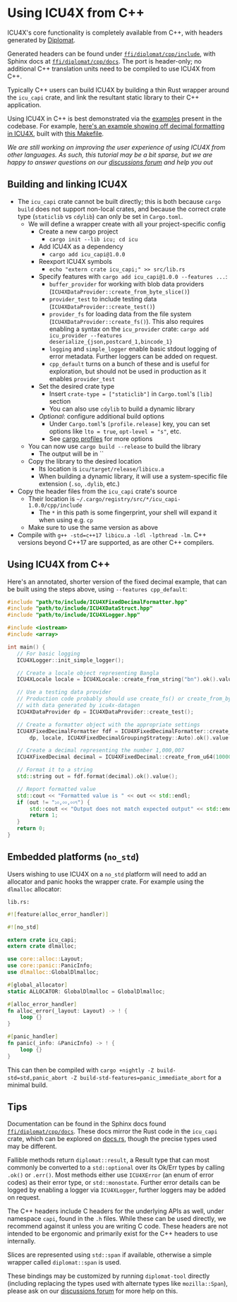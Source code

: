 # Using ICU4X from C++

ICU4X's core functionality is completely available from C++, with headers generated by [Diplomat].

Generated headers can be found under [`ffi/diplomat/cpp/include`], with Sphinx docs at [`ffi/diplomat/cpp/docs`]. The port is header-only; no additional C++ translation units need to be compiled to use ICU4X from C++.

Typically C++ users can build ICU4X by building a thin Rust wrapper around the `icu_capi` crate, and link the resultant static library to their C++ application.

Using ICU4X in C++ is best demonstrated via the [examples] present in the codebase. For example, [here's an example showing off decimal formatting in ICU4X][decimal-example-code], built with [this Makefile][decimal-example-makefile].

_We are still working on improving the user experience of using ICU4X from other languages. As such, this tutorial may be a bit sparse, but we are happy to answer questions on our [discussions forum] and help you out_

## Building and linking ICU4X

 - The `icu_capi` crate cannot be built directly; this is both because `cargo build` does not support non-local crates, and because the correct crate type (`staticlib` vs `cdylib`) can only be set in `Cargo.toml`.
    - We will define a wrapper create with all your project-specific config
        - Create a new cargo project
            - `cargo init --lib icu; cd icu`
        - Add ICU4X as a dependency 
            - `cargo add icu_capi@1.0.0`
        - Reexport ICU4X symbols
            - `echo "extern crate icu_capi;" >> src/lib.rs`
        - Specify features with `cargo add icu_capi@1.0.0 --features ...`:
            - `buffer_provider` for working with blob data providers (`ICU4XDataProvider::create_from_byte_slice()`)
            - `provider_test` to include testing data (`ICU4XDataProvider::create_test()`)
            - `provider_fs` for loading data from the file system (`ICU4XDataProvider::create_fs()`). This also requires enabling a syntax on the `icu_provider` crate: `cargo add icu_provider --features deserialize_{json,postcard_1,bincode_1}`
            - `logging` and `simple_logger` enable basic stdout logging of error metadata. Further loggers can be added on request.
            - `cpp_default` turns on a bunch of these and is useful for exploration, but should not be used in production as it enables `provider_test`
        - Set the desired crate type
            - Insert `crate-type = ["staticlib"]` in `Cargo.toml`'s `[lib]` section
            - You can also use `cdylib` to build a dynamic library
        - *Optional*: configure additional build options
            - Under `Cargo.toml`'s `[profile.release]` key, you can set options like `lto = true`, `opt-level = "s"`, etc.
            - See [cargo profiles](cargo-profiles) for more options
    - You can now use `cargo build --release` to build the library
        - The output will be in ``
    - Copy the library to the desired location
        - Its location is `icu/target/release/libicu.a`
        - When building a dynamic library, it will use a system-specific file extension (`.so`, `.dylib`, etc.) 
- Copy the header files from the `icu_capi` crate's source
    - Their location is `~/.cargo/registry/src/*/icu_capi-1.0.0/cpp/include`
        - The `*` in this path is some fingerprint, your shell will expand it when using e.g. `cp`
    - Make sure to use the same version as above
- Compile with `g++ -std=c++17 libicu.a -ldl -lpthread -lm`. C++ versions beyond C++17 are supported, as are other C++ compilers.

## Using ICU4X from C++
Here's an annotated, shorter version of the fixed decimal example, that can be built using the steps above, using `--features cpp_default`:

 ```cpp
#include "path/to/include/ICU4XFixedDecimalFormatter.hpp"
#include "path/to/include/ICU4XDataStruct.hpp"
#include "path/to/include/ICU4XLogger.hpp"

#include <iostream>
#include <array>

int main() {
    // For basic logging
    ICU4XLogger::init_simple_logger();

    // Create a locale object representing Bangla
    ICU4XLocale locale = ICU4XLocale::create_from_string("bn").ok().value();

    // Use a testing data provider
    // Production code probably should use create_fs() or create_from_byte_slice()
    // with data generated by icu4x-datagen
    ICU4XDataProvider dp = ICU4XDataProvider::create_test();

    // Create a formatter object with the appropriate settings
    ICU4XFixedDecimalFormatter fdf = ICU4XFixedDecimalFormatter::create_with_grouping_strategy(
        dp, locale, ICU4XFixedDecimalGroupingStrategy::Auto).ok().value();

    // Create a decimal representing the number 1,000,007
    ICU4XFixedDecimal decimal = ICU4XFixedDecimal::create_from_u64(1000007);

    // Format it to a string
    std::string out = fdf.format(decimal).ok().value();

    // Report formatted value
    std::cout << "Formatted value is " << out << std::endl;
    if (out != "১০,০০,০০৭") {
        std::cout << "Output does not match expected output" << std::endl;
        return 1;
    }
    return 0;
}
```

## Embedded platforms (`no_std`)

Users wishing to use ICU4X on a `no_std` platform will need to add an allocator and panic hooks the wrapper crate. For example using the `dlmalloc` allocator:

`lib.rs:`

```rust
#![feature(alloc_error_handler)]

#![no_std]

extern crate icu_capi;
extern crate dlmalloc;

use core::alloc::Layout;
use core::panic::PanicInfo;
use dlmalloc::GlobalDlmalloc;

#[global_allocator]
static ALLOCATOR: GlobalDlmalloc = GlobalDlmalloc;

#[alloc_error_handler]
fn alloc_error(_layout: Layout) -> ! {
    loop {}
}

#[panic_handler]
fn panic(_info: &PanicInfo) -> ! {
    loop {}
}
```

This can then be compiled with `cargo +nightly -Z build-std=std,panic_abort -Z build-std-features=panic_immediate_abort` for a minimal build.

## Tips

Documentation can be found in the Sphinx docs found [`ffi/diplomat/cpp/docs`]. These docs mirror the Rust code in the `icu_capi` crate, which can be explored on [docs.rs][rust-docs], though the precise types used may be different.

Fallible methods return `diplomat::result`, a Result type that can most commonly be converted to a `std::optional` over its Ok/Err types by calling `.ok()` or `.err()`. Most methods either use `ICU4XError` (an enum of error codes) as their error type, or `std::monostate`. Further error details can be logged by enabling a logger via `ICU4XLogger`, further loggers may be added on request.

The C++ headers include C headers for the underlying APIs as well, under namespace `capi`, found in the `.h` files. While these can be used directly, we recommend against it unless you are writing C code. These headers are not intended to be ergonomic and primarily exist for the C++ headers to use internally.

Slices are represented using `std::span` if available, otherwise a simple wrapper called `diplomat::span` is used.

These bindings may be customized by running `diplomat-tool` directly (including replacing the types used with alternate types like `mozilla::Span`), please ask on our [discussions forum] for more help on this.


 [discussions forum]: https://github.com/unicode-org/icu4x/discussions
 [Diplomat]: https://github.com/rust-diplomat/diplomat
 [staticlib-crates]: https://crates.io/crates/icu_capi_staticlib
 [staticlib-source]: https://github.com/unicode-org/icu4x/tree/main/ffi/capi_staticlib
 [freertos port]: https://github.com/unicode-org/icu4x/blob/main/ffi/freertos/src/lib.rs
 [examples]: https://github.com/unicode-org/icu4x/blob/main/ffi/diplomat/cpp/examples/
 [decimal-example-code]: https://github.com/unicode-org/icu4x/blob/main/ffi/diplomat/cpp/examples/fixeddecimal/test.cpp
 [decimal-example-makefile]: https://github.com/unicode-org/icu4x/blob/main/ffi/diplomat/cpp/examples/fixeddecimal/Makefile
 [`ffi/diplomat/cpp/include`]: https://github.com/unicode-org/icu4x/tree/main/ffi/diplomat/cpp/include
 [`ffi/diplomat/cpp/docs`]: https://github.com/unicode-org/icu4x/tree/main/ffi/diplomat/cpp/docs
 [rust-docs]: https://docs.rs/icu_capi/latest/icu_capi/
 [cargo-profiles]: https://doc.rust-lang.org/cargo/reference/profiles.html
